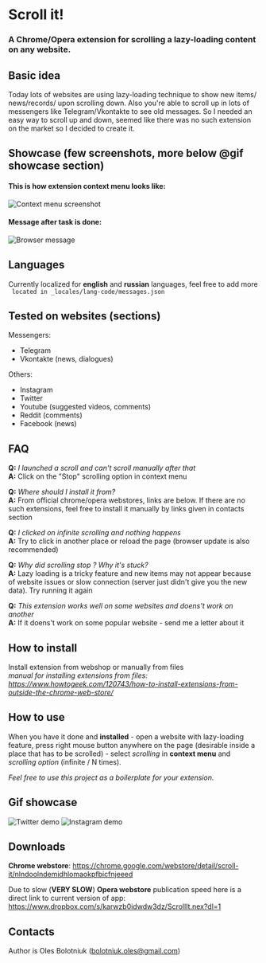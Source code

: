 # Scroll it!
### A Chrome/Opera extension for scrolling a lazy-loading content on any website.

## Basic idea
Today lots of websites are using lazy-loading technique to show new items/ news/records/ upon scrolling down. Also you're able to scroll up in lots of messengers like Telegram/Vkontakte to see old messages. So I needed an easy way to scroll up and down, seemed like there was no such extension on the market so I decided to create it.  

## Showcase (few screenshots, more below @gif showcase section)
#### This is how extension context menu looks like:  
![Context menu screenshot](http://95.85.45.32/assets/context-menu-en.jpg)  
#### Message after task is done:  
![Browser message](http://95.85.45.32/assets/message-en.jpg)  

## Languages
Currently localized for **english** and **russian** languages, feel free to add more  
` located in _locales/lang-code/messages.json`  

## Tested on websites (sections)
Messengers:  
* Telegram  
* Vkontakte (news, dialogues)  

Others:  
* Instagram  
* Twitter
* Youtube (suggested videos, comments)  
* Reddit (comments)  
* Facebook (news)  

## FAQ
**Q:** *I launched a scroll and can't scroll manually after that*  
**A:** Click on the "Stop" scrolling option in context menu  

**Q:** *Where should I install it from?*  
**A:** From official chrome/opera webstores, links are below. If there are no such
extensions, feel free to install it manually by links given in contacts section  

**Q:** *I clicked on infinite scrolling and nothing happens*  
**A:** Try to click in another place or reload the page (browser update is also
recommended)  

**Q:** *Why did scrolling stop ? Why it's stuck?*  
**A:** Lazy loading is a tricky feature and new items may not appear because of
website issues   or slow connection (server just didn't give you the new data).
Try running it again  

**Q:** *This extension works well on some websites and doens't work on another*  
**A:** If it doens't work on some popular website - send me a letter about it  

## How to install
Install extension from webshop or manually from files  
*manual for installing extensions from files:   https://www.howtogeek.com/120743/how-to-install-extensions-from-outside-the-chrome-web-store/*

## How to use
When you have it done and **installed** - open a website with lazy-loading
feature, press right mouse button anywhere on the page (desirable inside a place
that has to be scrolled) - select *scrolling* in **context menu**
and *scrolling option* (infinite / N times).

*Feel free to use this project as a boilerplate for your extension.*

## Gif showcase
![Twitter demo](http://95.85.45.32/assets/twitter-infinite.gif)
![Instagram demo](http://95.85.45.32/assets/instagram-finite.gif)

## Downloads  
**Chrome webstore**: https://chrome.google.com/webstore/detail/scroll-it/nlndoolndemidhlomaokpfbicfnjeeed

Due to slow (**VERY SLOW**) **Opera webstore** publication speed here is a direct link to current version of app:  
https://www.dropbox.com/s/karwzb0idwdw3dz/ScrollIt.nex?dl=1

## Contacts
Author is Oles Bolotniuk (bolotniuk.oles@gmail.com)  
